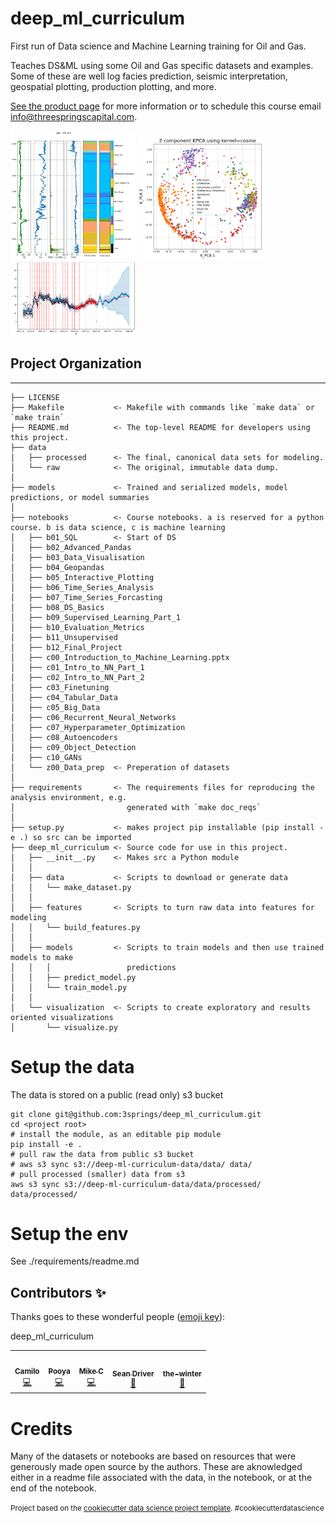# deep_ml_curriculum

First run of Data science and Machine Learning training for Oil and Gas.

Teaches DS&ML using some Oil and Gas specific datasets and examples. Some of these are well log facies prediction, seismic interpretation, geospatial plotting, production plotting, and more.

[See the product page](https://threespringstechnology.com/products/ai-training-courses/) for more information or to schedule this course email [info@threespringscapital.com](mailto:info@threespringscapital.com?subject=deep_ml_curriculum).

<div>
<img src="reports/figures/LSTM_facies_pred.png" alt="Facies prediction with LSTM" width="200"/>

<img src="reports/figures/unsupervised.png" alt="drawing" width="200"/>

<img src="reports/figures/TSF.png" alt="Time series forecasting" width="200"/>
</div>

## Project Organization
------------

    ├── LICENSE
    ├── Makefile           <- Makefile with commands like `make data` or `make train`
    ├── README.md          <- The top-level README for developers using this project.
    ├── data
    │   ├── processed      <- The final, canonical data sets for modeling.
    │   └── raw            <- The original, immutable data dump.
    │
    ├── models             <- Trained and serialized models, model predictions, or model summaries
    │
    ├── notebooks          <- Course notebooks. a is reserved for a python course. b is data science, c is machine learning
    │   ├── b01_SQL        <- Start of DS
    │   ├── b02_Advanced_Pandas
    │   ├── b03_Data_Visualisation
    │   ├── b04_Geopandas
    │   ├── b05_Interactive_Plotting
    │   ├── b06_Time_Series_Analysis
    │   ├── b07_Time_Series_Forcasting
    │   ├── b08_DS_Basics
    │   ├── b09_Supervised_Learning_Part_1
    │   ├── b10_Evaluation_Metrics
    │   ├── b11_Unsupervised
    │   ├── b12_Final_Project
    │   ├── c00_Introduction_to_Machine_Learning.pptx
    │   ├── c01_Intro_to_NN_Part_1
    │   ├── c02_Intro_to_NN_Part_2
    │   ├── c03_Finetuning
    │   ├── c04_Tabular_Data
    │   ├── c05_Big_Data
    │   ├── c06_Recurrent_Neural_Networks
    │   ├── c07_Hyperparameter_Optimization
    │   ├── c08_Autoencoders
    │   ├── c09_Object_Detection
    │   ├── c10_GANs
    │   └── z00_Data_prep  <- Preperation of datasets
    │
    ├── requirements       <- The requirements files for reproducing the analysis environment, e.g.
    │                         generated with `make doc_reqs`
    │
    ├── setup.py           <- makes project pip installable (pip install -e .) so src can be imported
    ├── deep_ml_curriculum <- Source code for use in this project.
    │   ├── __init__.py    <- Makes src a Python module
    │   │
    │   ├── data           <- Scripts to download or generate data
    │   │   └── make_dataset.py
    │   │
    │   ├── features       <- Scripts to turn raw data into features for modeling
    │   │   └── build_features.py
    │   │
    │   ├── models         <- Scripts to train models and then use trained models to make
    │   │   │                 predictions
    │   │   ├── predict_model.py
    │   │   └── train_model.py
    │   │
    │   └── visualization  <- Scripts to create exploratory and results oriented visualizations
    │       └── visualize.py




# Setup the data

The data is stored on a public (read only) s3 bucket

```
git clone git@github.com:3springs/deep_ml_curriculum.git
cd <project root>
# install the module, as an editable pip module
pip install -e .
# pull raw the data from public s3 bucket
# aws s3 sync s3://deep-ml-curriculum-data/data/ data/
# pull processed (smaller) data from s3
aws s3 sync s3://deep-ml-curriculum-data/data/processed/ data/processed/
```

# Setup the env

See ./requirements/readme.md

## Contributors ✨

Thanks goes to these wonderful people ([emoji key](https://allcontributors.org/docs/en/emoji-key)):
<!-- ALL-CONTRIBUTORS-LIST:START - Do not remove or modify this section -->
<!-- prettier-ignore-start -->deep_ml_curriculum
<!-- markdownlint-disable -->
<table>
  <tr>
    <td align="center"><a href="https://github.com/elcronos"><img src="https://avatars1.githubusercontent.com/u/9023043?v=4" width="100px;" alt=""/><br /><sub><b>Camilo</b></sub></a><br /><a href="https://github.com/3springs/deep_ml_curriculum/commits?author=elcronos" title="Code">💻</a></td>
    <td align="center"><a href="https://github.com/pooyad359"><img src="https://avatars1.githubusercontent.com/u/5551405?v=4" width="100px;" alt=""/><br /><sub><b>Pooya</b></sub></a><br /><a href="https://github.com/3springs/deep_ml_curriculum/commits?author=pooyad359" title="Code">💻</a></td>
    <td align="center"><a href="https://github.com/wassname"><img src="https://avatars1.githubusercontent.com/u/1103714?v=4" width="100px;" alt=""/><br /><sub><b>Mike C</b></sub></a><br /><a href="https://github.com/3springs/deep_ml_curriculum/commits?author=wassname" title="Code">💻</a></td>
    <td align="center"><a href="https://github.com/Assistedevolution"><img src="https://avatars1.githubusercontent.com/u/18102704?v=4" width="100px;" alt=""/><br /><sub><b>Sean Driver</b></sub></a><br /><a href="https://github.com/3springs/deep_ml_curriculum/commits?author=Assistedevolution" title="projectManagement">📆</a></td>
    <td align="center"><a href="https://github.com/the-winter"><img src="https://avatars1.githubusercontent.com/u/19483860?v=4" width="100px;" alt=""/><br /><sub><b>the-winter</b></sub></a><br /><a href="https://github.com/3springs/deep_ml_curriculum/commits?author=the-winter" title="review">📆</a></td>

  </tr>
</table>
<!-- markdownlint-enable -->
<!-- prettier-ignore-end -->
<!-- ALL-CONTRIBUTORS-LIST:END -->

# Credits

Many of the datasets or notebooks are based on resources that were generously made open source by the authors. These are aknowledged either in a readme file associated with the data, in the notebook, or at the end of the notebook.

<p><small>Project based on the <a target="_blank" href="https://drivendata.github.io/cookiecutter-data-science/">cookiecutter data science project template</a>. #cookiecutterdatascience</small></p>

